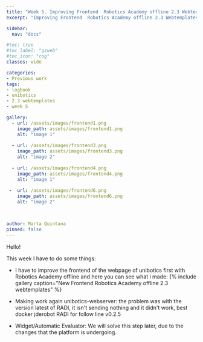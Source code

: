 ```yaml
---
title: "Week 5. Improving Frontend  Robotics Academy offline 2.3 Webtemplates 22/12/2020"
excerpt: "Improving Frontend  Robotics Academy offline 2.3 Webtemplates"

sidebar:
  nav: "docs"

#toc: true
#toc_label: "gzweb"
#toc_icon: "cog"
classes: wide

categories:
- Previous work
tags:
- logbook
- unibotics
- 2.3 webtemplates
- week 5

gallery:
  - url: /assets/images/frontend1.png
    image_path: assets/images/frontend1.png
    alt: "image 1"
    
  - url: /assets/images/frontend3.png
    image_path: assets/images/frontend3.png
    alt: "image 2"
    
  - url: /assets/images/frontend4.png
    image_path: assets/images/frontend4.png
    alt: "image 1"
    
 -  url: /assets/images/frontend6.png
    image_path: assets/images/frontend6.png
    alt: "image 2"

    

author: Marta Quintana
pinned: false
---
```


Hello!

This week I have to do some things:

-  I have to improve the frontend of the webpage of unibotics first with Robotics Academy offline and here you can see what i made:
{% include gallery caption="New Frontend Robotics Academy offline 2.3 webtemplates" %}

- Making work again unibotics-webserver: the problem was with the version latest of RADI, it isn't sending nothing and it didn't work, best docker jderobot RADI for follow line v0.2.5

- Widget/Automatic Evaluator: We will solve this step later, due to the changes that the platform is undergoing.
